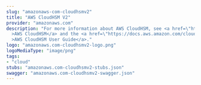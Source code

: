 ```yaml
---
slug: "amazonaws-com-cloudhsmv2"
title: "AWS CloudHSM V2"
provider: "amazonaws.com"
description: "For more information about AWS CloudHSM, see <a href=\"http://aws.amazon.com/cloudhsm/\"\
  >AWS CloudHSM</a> and the <a href=\"https://docs.aws.amazon.com/cloudhsm/latest/userguide/\"\
  >AWS CloudHSM User Guide</a>."
logo: "amazonaws.com-cloudhsmv2-logo.png"
logoMediaType: "image/png"
tags:
- "cloud"
stubs: "amazonaws.com-cloudhsmv2-stubs.json"
swagger: "amazonaws.com-cloudhsmv2-swagger.json"
---
```

